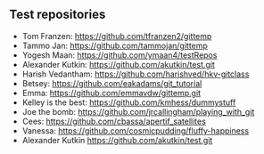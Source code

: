 ## Test repositories
* Tom Franzen: https://github.com/tfranzen2/gittemp
* Tammo Jan: https://github.com/tammojan/gittemp
* Yogesh Maan: https://github.com/ymaan4/testRepos
* Alexander Kutkin: https://github.com/akutkin/test.git
* Harish Vedantham: https://github.com/harishved/hkv-gitclass
* Betsey: https://github.com/eakadams/git_tutorial
* Emma: https://github.com/emmavdw/gittemp.git
* Kelley is the best: https://github.com/kmhess/dummystuff
* Joe the bomb: https://github.com/jrcallingham/playing_with_git
* Cees: https://github.com/cbassa/apertif_satellites
* Vanessa: https://github.com/cosmicpudding/fluffy-happiness
* Alexander Kutkin https://github.com/akutkin/test.git
